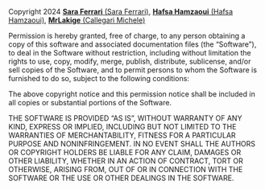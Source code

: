 Copyright 2024 [**Sara Ferrari** (Sara Ferrari)](https://github.com/SaraFerrari99), [**Hafsa Hamzaoui** (Hafsa Hamzaoui)](https://github.com/HafsaBaboo), [**MrLakige** (Callegari Michele)](https://github.com/MrLakige)

Permission is hereby granted, free of charge, to any person obtaining a copy of this software and associated documentation files (the “Software”), to deal in the Software without restriction, including without limitation the rights to use, copy, modify, merge, publish, distribute, sublicense, and/or sell copies of the Software, and to permit persons to whom the Software is furnished to do so, subject to the following conditions:

The above copyright notice and this permission notice shall be included in all copies or substantial portions of the Software.

THE SOFTWARE IS PROVIDED “AS IS”, WITHOUT WARRANTY OF ANY KIND, EXPRESS OR IMPLIED, INCLUDING BUT NOT LIMITED TO THE WARRANTIES OF MERCHANTABILITY, FITNESS FOR A PARTICULAR PURPOSE AND NONINFRINGEMENT. IN NO EVENT SHALL THE AUTHORS OR COPYRIGHT HOLDERS BE LIABLE FOR ANY CLAIM, DAMAGES OR OTHER LIABILITY, WHETHER IN AN ACTION OF CONTRACT, TORT OR OTHERWISE, ARISING FROM, OUT OF OR IN CONNECTION WITH THE SOFTWARE OR THE USE OR OTHER DEALINGS IN THE SOFTWARE.